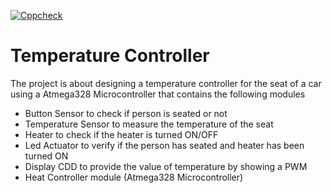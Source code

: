 [![Cppcheck](https://github.com/shiva-s30/265460-EmbeddedC_Activity/actions/workflows/cppcheck.yml/badge.svg)](https://github.com/shiva-s30/265460-EmbeddedC_Activity/actions/workflows/cppcheck.yml)
# Temperature Controller 
The project is about designing a temperature controller for the seat of a car using a Atmega328 Microcontroller that contains the following modules
 - Button Sensor to check if person is seated or not
 - Temperature Sensor to measure the temperature of the seat
 - Heater to check if the heater is turned ON/OFF
 - Led Actuator to verify if the person has seated and heater has been turned ON
 - Display CDD to provide the value of temperature by showing a PWM
 - Heat Controller module (Atmega328 Microcontroller) 
